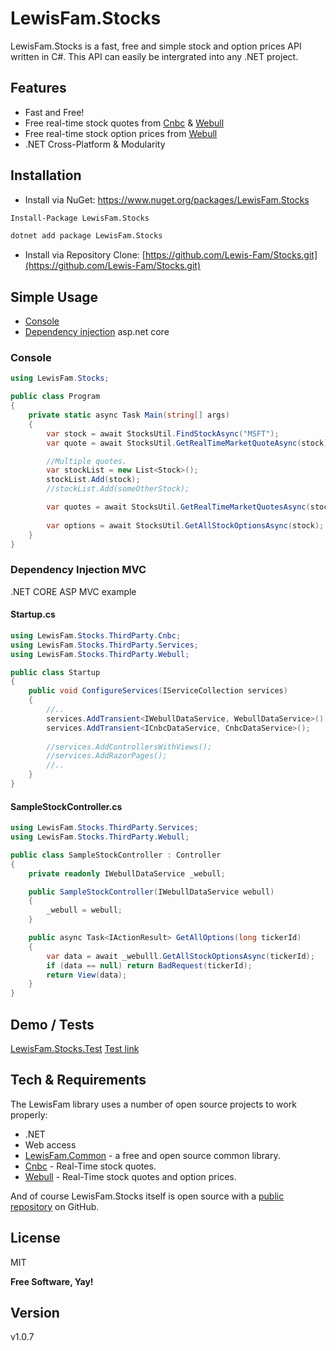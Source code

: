 # LewisFam.Stocks
 
LewisFam.Stocks is a fast, free and simple stock and option prices API written in C#. This API can easily be intergrated into any .NET project.

## Features
- Fast and Free!
- Free real-time stock quotes from [Cnbc] & [Webull]
- Free real-time stock option prices from [Webull]
- .NET Cross-Platform & Modularity

## Installation

- Install via NuGet: https://www.nuget.org/packages/LewisFam.Stocks

```sh
Install-Package LewisFam.Stocks
```

```sh
dotnet add package LewisFam.Stocks
```

- Install via Repository Clone: [https://github.com/Lewis-Fam/Stocks.git](https://github.com/Lewis-Fam/Stocks.git)

## Simple Usage
- [Console](###console)
- [Dependency injection](###dependency-injection-mvc) asp.net core

### Console
```csharp
using LewisFam.Stocks;
```
```csharp
public class Program 
{
    private static async Task Main(string[] args)
    {
        var stock = await StocksUtil.FindStockAsync("MSFT");
        var quote = await StocksUtil.GetRealTimeMarketQuoteAsync(stock);

        //Multiple quotes.
        var stockList = new List<Stock>();
        stockList.Add(stock);
        //stockList.Add(someOtherStock);

        var quotes = await StocksUtil.GetRealTimeMarketQuotesAsync(stockList);
        
        var options = await StocksUtil.GetAllStockOptionsAsync(stock);
    }
}
```

### Dependency Injection MVC

.NET CORE ASP MVC example

#### Startup.cs
```csharp
using LewisFam.Stocks.ThirdParty.Cnbc;
using LewisFam.Stocks.ThirdParty.Services;
using LewisFam.Stocks.ThirdParty.Webull;

public class Startup 
{
    public void ConfigureServices(IServiceCollection services)
    {       
        //..
        services.AddTransient<IWebullDataService, WebullDataService>();    
        services.AddTransient<ICnbcDataService, CnbcDataService>();    
    
        //services.AddControllersWithViews();                
        //services.AddRazorPages();
        //..
    }
}
```

#### SampleStockController.cs
```csharp
using LewisFam.Stocks.ThirdParty.Services;
using LewisFam.Stocks.ThirdParty.Webull;

public class SampleStockController : Controller
{
    private readonly IWebullDataService _webull;

    public SampleStockController(IWebullDataService webull)
    {
        _webull = webull;
    }

    public async Task<IActionResult> GetAllOptions(long tickerId)
    {
        var data = await _webulll.GetAllStockOptionsAsync(tickerId);
        if (data == null) return BadRequest(tickerId);
        return View(data);
    }
}
```

## Demo / Tests
[LewisFam.Stocks.Test]
[Test link](#features)

## Tech & Requirements

The LewisFam library uses a number of open source projects to work properly:

- .NET
- Web access
- [LewisFam.Common] - a free and open source common library.
- [Cnbc] - Real-Time stock quotes.
- [Webull] - Real-Time stock quotes and option prices.

And of course LewisFam.Stocks itself is open source with a [public repository] on GitHub.

## License
MIT

**Free Software, Yay!**

## Version
v1.0.7

[//]: #    
   [CNbc]: <https://cnbc.com>
   [Webull]: <https://webull.com>
   [LewisFam.Common]: <https://github.com/Lewis-Fam/LewisFam.Common>
   [LewisFam.Stocks]: <https://github.com/Lewis-Fam/Stocks>
   [LewisFam.Stocks.Test]: <https://github.com/Lewis-Fam/Stocks/tree/main/src/LewisFam.StocksTests>
   [public repository]: <https://github.com/Lewis-Fam/Stocks>

